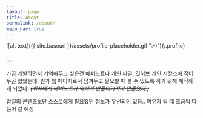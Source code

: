 ```yaml
---
layout: page
title: About
permalink: /about/
main_nav: true
---
```


![alt text]({{ site.baseurl }}/assets/profile-placeholder.gif ":-)"){:.profile}

#### ...

가끔 개발하면서 기억해두고 싶은건 에버노트나 개인 파일, 깃허브 개인 저장소에 적어두곤 했었는데. 뭔가 웹 페이지로서
남겨두고 필요할 때 볼 수 있도록 하기 위해 제작하게 되었다. *~~(회사에서 에버노트가 막혀서 안들어가져서 만들었다.)~~*

양질의 콘텐츠보단 스스로에게 필요했던 정보가 우선되어 있음.. 여유가 될 때 조금씩 다듬어 갈 예정